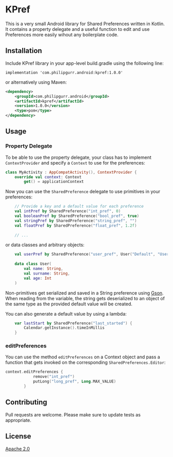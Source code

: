 # KPref

This is a very small Android library for Shared Preferences written in Kotlin. It contains a property delegate and a useful function to edit
and use Preferences more easily wihout any boilerplate code.

## Installation

Include KPref library in your app-level build.gradle using the following line:

```
implementation 'com.philipgurr.android:kpref:1.0.0'
```

or alternatively using Maven:

```xml
<dependency>
	<groupId>com.philipgurr.android</groupId>
	<artifactId>kpref</artifactId>
	<version>1.0.0</version>
	<type>pom</type>
</dependency>
```

## Usage

### Property Delegate
To be able to use the property delegate, your class has to implement `ContextProvider` and specify a `Context` to use for the 
preferences:
```kotlin
class MyActivity : AppCompatActivity(), ContextProvider {
    override val context: Context
        get() = applicationContext
```
Now you can use the `SharedPreference` delegate to use primitives in your preferences:
```kotlin
    // Provide a key and a default value for each preference
    val intPref by SharedPreference("int_pref", 0)
    val booleanPref by SharedPreference("bool_pref", true)
    val stringPref by SharedPreference("string_pref", "")
    val floatPref by SharedPreference("float_pref", 1.2f)
    
    // ...
```
or data classes and arbitrary objects:
```kotlin
    val userPref by SharedPreference("user_pref", User("Default", "User", 0))
    
    data class User(
        val name: String,
        val surname: String,
        val age: Int
    )
```
Non-primitives get serialized and saved in a String preference using [Gson](https://github.com/google/gson). When reading from the
variable, the string gets deserialized to an object of the same type as the provided default value will be created.

You can also generate a default value by using a lambda:
```kotlin
    var lastStart by SharedPreference("last_started") {
        Calendar.getInstance().timeInMillis
    }
```

### editPreferences
You can use the method `editPreferences` on a Context object and pass a function that gets invoked on the corresponding
`SharedPreferences.Editor`:

```kotlin
context.editPreferences {
            remove("int_pref")
            putLong("long_pref", Long.MAX_VALUE)
        }
```
## Contributing
Pull requests are welcome. Please make sure to update tests as appropriate.

## License
[Apache 2.0](https://www.apache.org/licenses/LICENSE-2.0)
